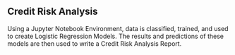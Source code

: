 ## Credit Risk Analysis

Using a Jupyter Notebook Environment, data is classified, trained, and used to create Logistic Regression Models. The results and predictions of these models are then used to write a Credit Risk Analysis Report.

